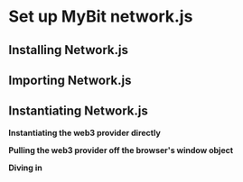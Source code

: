 # Set up MyBit network.js

## Installing Network.js

## Importing Network.js

## Instantiating Network.js

**Instantiating the web3 provider directly**

**Pulling the web3 provider off the browser's window object**

**Diving in**

## 



